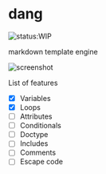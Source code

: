 # dang

![status:WIP](https://img.shields.io/badge/status-WIP-yellow.svg)

markdown template engine

![screenshot](https://raw.githubusercontent.com/siddharthkp/dang/master/screenshot.png)

List of features
- [x] Variables
- [x] Loops
- [ ] Attributes
- [ ] Conditionals
- [ ] Doctype
- [ ] Includes
- [ ] Comments
- [ ] Escape code
